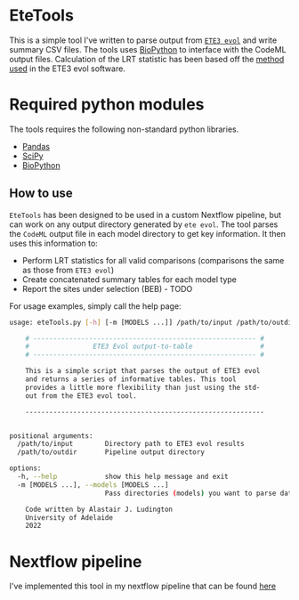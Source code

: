 # EteTools

This is a simple tool I've written to parse output from [`ETE3 evol`][ete] and write summary CSV files.
The tools uses [BioPython][bpy] to interface with the CodeML output files. Calculation of the LRT statistic
has been based off the [method used][lrt] in the ETE3 evol software.

# Required python modules

The tools requires the following non-standard python libraries.

- [Pandas][pd]
- [SciPy][spy]
- [BioPython][bpy]

## How to use

`EteTools` has been designed to be used in a custom Nextflow pipeline, but can work on any output directory
generated by `ete evol`. The tool parses the `CodeML` output file in each model directory to get key
information. It then uses this information to:

- Perform LRT statistics for all valid comparisons (comparisons the same as those from `ETE3 evol`)
- Create concatenated summary tables for each model type
- Report the sites under selection (BEB) - TODO

For usage examples, simply call the help page:

```bash
usage: eteTools.py [-h] [-m [MODELS ...]] /path/to/input /path/to/outdir

    # -------------------------------------------------------- #
    #                ETE3 Evol output-to-table                 #
    # -------------------------------------------------------- #

    This is a simple script that parses the output of ETE3 evol
    and returns a series of informative tables. This tool
    provides a little more flexibility than just using the std-
    out from the ETE3 evol tool.

    ------------------------------------------------------------


positional arguments:
  /path/to/input        Directory path to ETE3 evol results
  /path/to/outdir       Pipeline output directory

options:
  -h, --help            show this help message and exit
  -m [MODELS ...], --models [MODELS ...]
                        Pass directories (models) you want to parse data for

    Code written by Alastair J. Ludington
    University of Adelaide
    2022

```

# Nextflow pipeline

I've implemented this tool in my nextflow pipeline that can be found [here][nf]


[ete]: https://github.com/etetoolkit/ete
[bpy]: https://biopython.org/wiki/PAML
[lrt]: https://github.com/etetoolkit/ete/blob/2b207357dc2a40ccad7bfd8f54964472c72e4726/ete3/evol/evoltree.py#L87
[pd]: https://pandas.pydata.org/
[spy]: https://scipy.org/
[nf]: https://github.com/a-lud/nf-pipelines